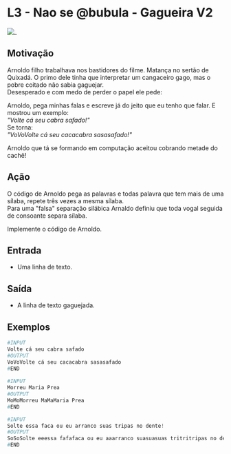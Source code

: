 # L3 - Nao se @bubula - Gagueira V2

![_](https://raw.githubusercontent.com/qxcodefup/arcade/master/base/bubula/cover.jpg)

## Motivação

Arnoldo filho trabalhava nos bastidores do filme. Matança no sertão de Quixadá. O primo dele tinha que interpretar um cangaceiro gago, mas o pobre coitado não sabia gaguejar.  
Desesperado e com medo de perder o papel ele pede:

Arnoldo, pega minhas falas e escreve já do jeito que eu tenho que falar. E mostrou um exemplo:  
_"Volte cá seu cabra safado!"_  
Se torna:  
_"VoVoVolte cá seu cacacabra sasasafado!"_

Arnoldo que tá se formando em computação aceitou cobrando metade do cachê!

## Ação

O código de Arnoldo pega as palavras e todas palavra que tem mais de uma sílaba, repete três vezes a mesma sílaba.  
Para uma "falsa" separação silábica Arnaldo definiu que toda vogal seguida de consoante separa sílaba.

Implemente o código de Arnoldo.

## Entrada

- Uma linha de texto.

## Saída

- A linha de texto gaguejada.

## Exemplos

``` py
#INPUT
Volte cá seu cabra safado
#OUTPUT
VoVoVolte cá seu cacacabra sasasafado
#END
  
#INPUT
Morreu Maria Prea
#OUTPUT
MoMoMorreu MaMaMaria Prea
#END

#INPUT
Solte essa faca ou eu arranco suas tripas no dente!
#OUTPUT
SoSoSolte eeessa fafafaca ou eu aaarranco suasuasuas tritritripas no dededente!
#END
```
